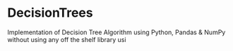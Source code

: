 # DecisionTrees
Implementation of Decision Tree Algorithm using Python, Pandas & NumPy without using any off the shelf library usi 
